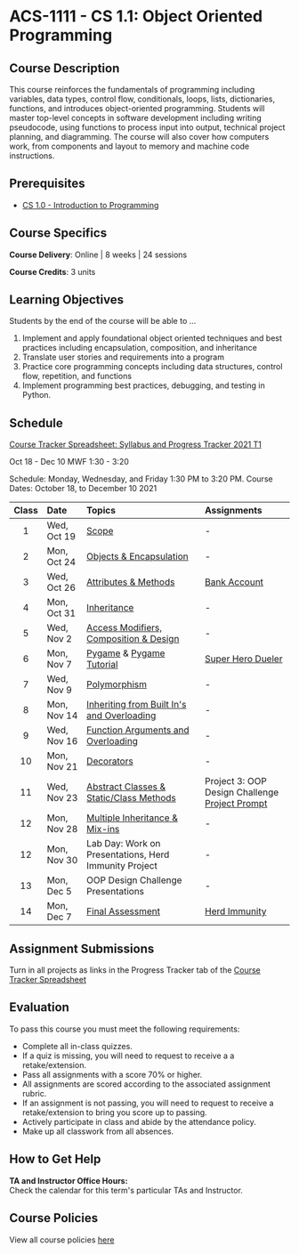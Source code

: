 # ACS-1111 - CS 1.1: Object Oriented Programming

## Course Description

This course reinforces the fundamentals of programming including variables, data types, control flow, conditionals, loops, lists, dictionaries, functions, and introduces object-oriented programming. Students will master top-level concepts in software development including writing pseudocode, using functions to process input into output, technical project planning, and diagramming. The course will also cover how computers work, from components and layout to memory and machine code instructions.

## Prerequisites

- [CS 1.0 - Introduction to Programming](https://make.sc/cs1.0)

## Course Specifics

**Course Delivery**: Online | 8 weeks | 24 sessions

**Course Credits**: 3 units 

## Learning Objectives

Students by the end of the course will be able to ...

1. Implement and apply foundational object oriented techniques and best practices including encapsulation, composition, and inheritance
1. Translate user stories and requirements into a program
1. Practice core programming concepts including data structures, control flow, repetition, and functions
1. Implement programming best practices, debugging, and testing in Python.

## Schedule

[Course Tracker Spreadsheet: Syllabus and Progress Tracker 2021 T1](https://docs.google.com/spreadsheets/d/1Thbaj3Net-P98O5Tx14RxAP_LVkwRqzsFriX5Sw3U6E/edit#gid=0)

Oct 18 - Dec 10
MWF 1:30 - 3:20

Schedule: Monday, Wednesday, and Friday 1:30 PM to 3:20 PM.
Course Dates: October 18, to December 10 2021

| Class | Date | Topics | Assignments |
|:-----:|:-----|:-------|:------------|
|  1 | Wed, Oct 19 | [Scope] | - |
|  2 | Mon, Oct 24 | [Objects & Encapsulation] | - |
|  3 | Wed, Oct 26 | [Attributes & Methods] | [Bank Account] |
|  4 | Mon, Oct 31 | [Inheritance] | - |  
|  5 | Wed, Nov 2 | [Access Modifiers, Composition & Design] | - |
|  6 | Mon, Nov 7 | [Pygame] & [Pygame Tutorial] | [Super Hero Dueler] |
|  7 | Wed, Nov 9 | [Polymorphism] | - |
| 8 | Mon, Nov 14 | [Inheriting from Built In's and Overloading] | - |
| 9 | Wed, Nov 16 | [Function Arguments and Overloading] | - |
| 10 | Mon, Nov 21 | [Decorators] | - |
| 11 | Wed, Nov 23 | [Abstract Classes & Static/Class Methods] | Project 3: OOP Design Challenge <br/> [Project Prompt](Lessons/oop_design_challenge.md) |
| 12 | Mon, Nov 28 | [Multiple Inheritance & Mix-ins] | - |
| 12 | Mon, Nov 30 | Lab Day: Work on Presentations, Herd Immunity Project | - |
| 13 | Mon, Dec  5 | OOP Design Challenge Presentations | - |
| 14 | Mon, Dec  7 | [Final Assessment](Projects/oop-challenge.md) | [Herd Immunity] |

[Scope]: Lessons/scope.md
[Objects & Encapsulation]: Lessons/objects_encapsulation.md
[Attributes & Methods]: Lessons/attributes_methods.md
[Access Modifiers, Composition & Design]: Lessons/access_modifiers_composition_design.md
[Inheritance]: Lessons/inheritance_overriding.md
[Pygame]: Lessons/pygame.md
[Polymorphism]: Lessons/polymorphism.md
[Inheriting from Built In's and Overloading]: Lessons/inheriting_builtin_overloading.md
[Function Arguments and Overloading]: Lessons/function_arguments.md
[Decorators]: Lessons/decorators.md
[Abstract Classes & Static/Class Methods]: Lessons/abstract_classes_static_methods.md
[Multiple Inheritance & Mix-ins]: Lessons/multi_inheritance_mixins.md
[How Computers Work]: Lessons/how_computers_work.md

[Superhero Team Dueler]: https://www.gradescope.com/courses/196280/assignments/777380
[OOP Design Challenge]: https://www.gradescope.com/courses/196280/assignments/777381


[Bank Account]: Lessons/bank_account.md
[Super Hero Dueler]: https://github.com/Tech-at-DU/Superhero-Team-Dueler
[Pygame Tutorial]: https://github.com/Tech-at-DU/Pygame-Tutorial
[Herd Immunity]: https://github.com/Tech-at-DU/Herd-Immunity-Simulation 

<!-- 

Assignments 



 -->

 
## Assignment Submissions

Turn in all projects as links in the Progress Tracker tab of the [Course Tracker Spreadsheet](https://docs.google.com/spreadsheets/d/1Thbaj3Net-P98O5Tx14RxAP_LVkwRqzsFriX5Sw3U6E/edit#gid=0)

## Evaluation

To pass this course you must meet the following requirements:

- Complete all in-class quizzes.
- If a quiz is missing, you will need to request to receive a  a retake/extension.
- Pass all assignments with a score 70% or higher.
- All assignments are scored according to the associated assignment rubric.
- If an assignment is not passing, you will need to request to receive a retake/extension to bring you score up to passing.
- Actively participate in class and abide by the attendance policy.
- Make up all classwork from all absences.


## How to Get Help

**TA and Instructor Office Hours:** \
Check the calendar for this term's particular TAs and Instructor.

## Course Policies

View all course policies [here](https://docs.google.com/document/d/132gwMpRoy7NdRmH8_pV_ZbOvd54rwHq_ZBhzD6eOe1o/edit)

